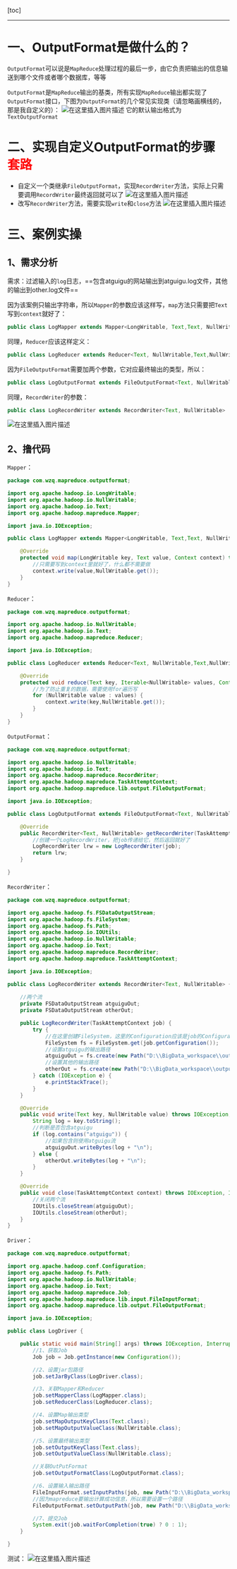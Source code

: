 [toc]

----
# 一、OutputFormat是做什么的？

`OutputFormat`可以说是`MapReduce`处理过程的最后一步，由它负责把输出的信息输送到哪个文件或者哪个数据库，等等

`OutputFormat`是`MapReduce`输出的基类，所有实现`MapReduce`输出都实现了`OutputFormat`接口，下图为`OutputFormat`的几个常见实现类（请忽略画横线的，那是我自定义的）：
![在这里插入图片描述](https://img-blog.csdnimg.cn/2021042014165838.png?x-oss-process=image/watermark,type_ZmFuZ3poZW5naGVpdGk,shadow_10,text_aHR0cHM6Ly9ibG9nLmNzZG4ubmV0L2xlc2lsZXFpbg==,size_16,color_FFFFFF,t_70)
它的默认输出格式为`TextOutputFormat`

# 二、实现自定义OutputFormat的步骤 <font color='red'>套路</font>

- 自定义一个类继承`FileOutputFormat`，实现`RecordWriter`方法，实际上只需要调用`RecordWriter`最终返回就可以了
![在这里插入图片描述](https://img-blog.csdnimg.cn/20210420142314169.png?x-oss-process=image/watermark,type_ZmFuZ3poZW5naGVpdGk,shadow_10,text_aHR0cHM6Ly9ibG9nLmNzZG4ubmV0L2xlc2lsZXFpbg==,size_16,color_FFFFFF,t_70)
- 改写`RecordWriter`方法，需要实现`write`和`close`方法
![在这里插入图片描述](https://img-blog.csdnimg.cn/20210420142833836.png?x-oss-process=image/watermark,type_ZmFuZ3poZW5naGVpdGk,shadow_10,text_aHR0cHM6Ly9ibG9nLmNzZG4ubmV0L2xlc2lsZXFpbg==,size_16,color_FFFFFF,t_70)
# 三、案例实操

## 1、需求分析
需求：过滤输入的`log`日志，==包含atguigu的网站输出到atguigu.log文件，其他的输出到other.log文件==

因为该案例只输出字符串，所以`Mapper`的参数应该这样写，`map`方法只需要把`Text`写到`context`就好了：
```java
public class LogMapper extends Mapper<LongWritable, Text,Text, NullWritable>
```

同理，`Reducer`应该这样定义：
```java
public class LogReducer extends Reducer<Text, NullWritable,Text,NullWritable>
```

因为`FileOutputFormat`需要加两个参数，它对应最终输出的类型，所以：
```java
public class LogOutputFormat extends FileOutputFormat<Text, NullWritable>
```
同理，`RecordWriter`的参数：
```java
public class LogRecordWriter extends RecordWriter<Text, NullWritable>
```
![在这里插入图片描述](https://img-blog.csdnimg.cn/20210420143036347.png?x-oss-process=image/watermark,type_ZmFuZ3poZW5naGVpdGk,shadow_10,text_aHR0cHM6Ly9ibG9nLmNzZG4ubmV0L2xlc2lsZXFpbg==,size_16,color_FFFFFF,t_70)


## 2、撸代码
`Mapper`：
```java
package com.wzq.mapreduce.outputformat;

import org.apache.hadoop.io.LongWritable;
import org.apache.hadoop.io.NullWritable;
import org.apache.hadoop.io.Text;
import org.apache.hadoop.mapreduce.Mapper;

import java.io.IOException;

public class LogMapper extends Mapper<LongWritable, Text,Text, NullWritable> {

    @Override
    protected void map(LongWritable key, Text value, Context context) throws IOException, InterruptedException {
    	//只需要写到context里就好了，什么都不需要做
        context.write(value,NullWritable.get());
    }
}
```
`Reducer`：
```java
package com.wzq.mapreduce.outputformat;

import org.apache.hadoop.io.NullWritable;
import org.apache.hadoop.io.Text;
import org.apache.hadoop.mapreduce.Reducer;

import java.io.IOException;

public class LogReducer extends Reducer<Text, NullWritable,Text,NullWritable> {

    @Override
    protected void reduce(Text key, Iterable<NullWritable> values, Context context) throws IOException, InterruptedException {
    	//为了防止重复的数据，需要使用for遍历写
        for (NullWritable value : values) {
            context.write(key,NullWritable.get());
        }
    }
}
```
`OutputFormat`：
```java
package com.wzq.mapreduce.outputformat;

import org.apache.hadoop.io.NullWritable;
import org.apache.hadoop.io.Text;
import org.apache.hadoop.mapreduce.RecordWriter;
import org.apache.hadoop.mapreduce.TaskAttemptContext;
import org.apache.hadoop.mapreduce.lib.output.FileOutputFormat;

import java.io.IOException;

public class LogOutputFormat extends FileOutputFormat<Text, NullWritable> {

    @Override
    public RecordWriter<Text, NullWritable> getRecordWriter(TaskAttemptContext job) throws IOException, InterruptedException {
    	//创建一个LogRecordWriter，把job传递给它，然后返回就好了
        LogRecordWriter lrw = new LogRecordWriter(job);
        return lrw;
    }

}
```
`RecordWriter`：
```java
package com.wzq.mapreduce.outputformat;

import org.apache.hadoop.fs.FSDataOutputStream;
import org.apache.hadoop.fs.FileSystem;
import org.apache.hadoop.fs.Path;
import org.apache.hadoop.io.IOUtils;
import org.apache.hadoop.io.NullWritable;
import org.apache.hadoop.io.Text;
import org.apache.hadoop.mapreduce.RecordWriter;
import org.apache.hadoop.mapreduce.TaskAttemptContext;

import java.io.IOException;

public class LogRecordWriter extends RecordWriter<Text, NullWritable> {
    
    //两个流
    private FSDataOutputStream atguiguOut;
    private FSDataOutputStream otherOut;

    public LogRecordWriter(TaskAttemptContext job) {
        try {
            //在这里创建FileSystem，这里的Configuration应该是job的Configuration
            FileSystem fs = FileSystem.get(job.getConfiguration());
            //设置atguigu的输出路径
            atguiguOut = fs.create(new Path("D:\\BigData_workspace\\output\\logOutput\\atguigu.log"));
            //设置其他的输出路径
            otherOut = fs.create(new Path("D:\\BigData_workspace\\output\\logOutput\\other.log"));
        } catch (IOException e) {
            e.printStackTrace();
        }
    }

    @Override
    public void write(Text key, NullWritable value) throws IOException, InterruptedException {
        String log = key.toString();
        //判断是否包含atguigu
        if (log.contains("atguigu")) {
            //如果包含则使用atguigu流
            atguiguOut.writeBytes(log + "\n");
        } else {
            otherOut.writeBytes(log + "\n");
        }
    }

    @Override
    public void close(TaskAttemptContext context) throws IOException, InterruptedException {
        //关闭两个流
        IOUtils.closeStream(atguiguOut);
        IOUtils.closeStream(otherOut);
    }
}
```
`Driver`：
```java
package com.wzq.mapreduce.outputformat;

import org.apache.hadoop.conf.Configuration;
import org.apache.hadoop.fs.Path;
import org.apache.hadoop.io.NullWritable;
import org.apache.hadoop.io.Text;
import org.apache.hadoop.mapreduce.Job;
import org.apache.hadoop.mapreduce.lib.input.FileInputFormat;
import org.apache.hadoop.mapreduce.lib.output.FileOutputFormat;

import java.io.IOException;

public class LogDriver {

    public static void main(String[] args) throws IOException, InterruptedException, ClassNotFoundException {
        //1、获取Job
        Job job = Job.getInstance(new Configuration());

        //2、设置jar包路径
        job.setJarByClass(LogDriver.class);

        //3、关联Mapper和Reducer
        job.setMapperClass(LogMapper.class);
        job.setReducerClass(LogReducer.class);

        //4、设置Map输出类型
        job.setMapOutputKeyClass(Text.class);
        job.setMapOutputValueClass(NullWritable.class);

        //5、设置最终输出类型
        job.setOutputKeyClass(Text.class);
        job.setOutputValueClass(NullWritable.class);

        //关联OutPutFormat
        job.setOutputFormatClass(LogOutputFormat.class);

        //6、设置输入输出路径
        FileInputFormat.setInputPaths(job, new Path("D:\\BigData_workspace\\input\\inputoutputformat"));
        //因为mapreduce要输出计算成功信息，所以需要设置一个路径
        FileOutputFormat.setOutputPath(job, new Path("D:\\BigData_workspace\\output\\logOutput\\info"));

        //7、提交Job
        System.exit(job.waitForCompletion(true) ? 0 : 1);
    }

}
```

测试：
![在这里插入图片描述](https://img-blog.csdnimg.cn/20210420143851628.png?x-oss-process=image/watermark,type_ZmFuZ3poZW5naGVpdGk,shadow_10,text_aHR0cHM6Ly9ibG9nLmNzZG4ubmV0L2xlc2lsZXFpbg==,size_16,color_FFFFFF,t_70)
